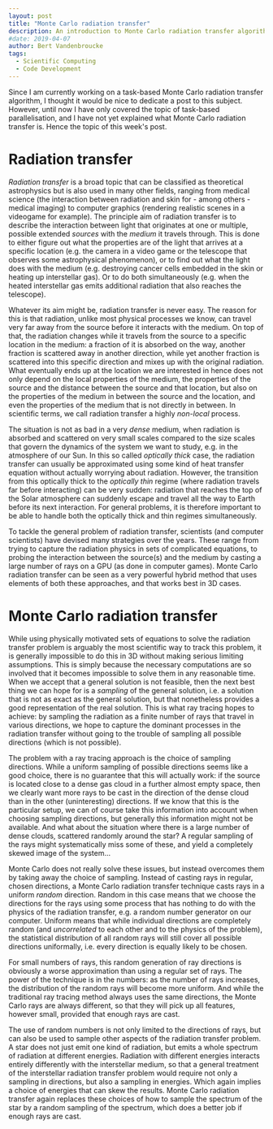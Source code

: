 ```yaml
---
layout: post
title: "Monte Carlo radiation transfer"
description: An introduction to Monte Carlo radiation transfer algorithms.
#date: 2019-04-07
author: Bert Vandenbroucke
tags: 
  - Scientific Computing
  - Code Development
---
```


Since I am currently working on a task-based Monte Carlo radiation 
transfer algorithm, I thought it would be nice to dedicate a post to 
this subject. However, until now I have only covered the topic of 
task-based parallelisation, and I have not yet explained what Monte 
Carlo radiation transfer is. Hence the topic of this week's post.

# Radiation transfer

*Radiation transfer* is a broad topic that can be classified as 
theoretical astrophysics but is also used in many other fields, ranging 
from medical science (the interaction between radiation and skin for - 
among others - medical imaging) to computer graphics (rendering 
realistic scenes in a videogame for example). The principle aim of 
radiation transfer is to describe the interaction between light that 
originates at one or multiple, possible extended *sources* with the 
*medium* it travels through. This is done to either figure out what the 
properties are of the light that arrives at a specific location (e.g. 
the camera in a video game or the telescope that observes some 
astrophysical phenomenon), or to find out what the light does with the 
medium (e.g. destroying cancer cells embedded in the skin or heating up 
interstellar gas). Or to do both simultaneously (e.g. when the heated 
interstellar gas emits additional radiation that also reaches the 
telescope).

Whatever its aim might be, radiation transfer is never easy. The reason 
for this is that radiation, unlike most physical processes we know, can 
travel very far away from the source before it interacts with the 
medium. On top of that, the radiation changes while it travels from the 
source to a specific location in the medium: a fraction of it is 
absorbed on the way, another fraction is scattered away in another 
direction, while yet another fraction is scattered into this specific 
direction and mixes up with the original radiation. What eventually ends 
up at the location we are interested in hence does not only depend on 
the local properties of the medium, the properties of the source and the 
distance between the source and that location, but also on the 
properties of the medium in between the source and the location, and 
even the properties of the medium that is not directly in between. In 
scientific terms, we call radiation transfer a highly *non-local* 
process.

The situation is not as bad in a very *dense* medium, when radiation is 
absorbed and scattered on very small scales compared to the size scales 
that govern the dynamics of the system we want to study, e.g. in the 
atmosphere of our Sun. In this so called *optically thick* case, the 
radiation transfer can usually be approximated using some kind of heat 
transfer equation without actually worrying about radiation. However, 
the transition from this optically thick to the *optically thin* regime 
(where radiation travels far before interacting) can be very sudden: 
radiation that reaches the top of the Solar atmosphere can suddenly 
escape and travel all the way to Earth before its next interaction. For 
general problems, it is therefore important to be able to handle both 
the optically thick and thin regimes simultaneously.

To tackle the general problem of radiation transfer, scientists (and 
computer scientists) have devised many strategies over the years. These 
range from trying to capture the radiation physics in sets of 
complicated equations, to probing the interaction between the source(s) 
and the medium by casting a large number of rays on a GPU (as done in 
computer games). Monte Carlo radiation transfer can be seen as a very 
powerful hybrid method that uses elements of both these approaches, and 
that works best in 3D cases.

# Monte Carlo radiation transfer

While using physically motivated sets of equations to solve the 
radiation transfer problem is arguably the most scientific way to track 
this problem, it is generally impossible to do this in 3D without making 
serious limiting assumptions. This is simply because the necessary 
computations are so involved that it becomes impossible to solve them in 
any reasonable time. When we accept that a general solution is not 
feasible, then the next best thing we can hope for is a *sampling* of 
the general solution, i.e. a solution that is not as exact as the 
general solution, but that nonetheless provides a good representation of 
the real solution. This is what ray tracing hopes to achieve: by 
sampling the radiation as a finite number of rays that travel in various 
directions, we hope to capture the dominant processes in the radiation 
transfer without going to the trouble of sampling all possible 
directions (which is not possible).

The problem with a ray tracing approach is the choice of sampling 
directions. While a uniform sampling of possible directions seems like a 
good choice, there is no guarantee that this will actually work: if the 
source is located close to a dense gas cloud in a further almost empty 
space, then we clearly want more rays to be cast in the direction of the 
dense cloud than in the other (uninteresting) directions. If we know 
that this is the particular setup, we can of course take this 
information into account when choosing sampling directions, but 
generally this information might not be available. And what about the 
situation where there is a large number of dense clouds, scattered 
randomly around the star? A regular sampling of the rays might 
systematically miss some of these, and yield a completely skewed image 
of the system...

Monte Carlo does not really solve these issues, but instead overcomes 
them by taking away the choice of sampling. Instead of casting rays in 
regular, chosen directions, a Monte Carlo radiation transfer technique 
casts rays in a uniform *random* direction. Random in this case means 
that we choose the directions for the rays using some process that has 
nothing to do with the physics of the radiation transfer, e.g. a random 
number generator on our computer. Uniform means that while individual 
directions are completely random (and *uncorrelated* to each other and 
to the physics of the problem), the statistical distribution of all 
random rays will still cover all possible directions uniformally, i.e. 
every direction is equally likely to be chosen.

For small numbers of rays, this random generation of ray directions is 
obviously a worse approximation than using a regular set of rays. The 
power of the technique is in the numbers: as the number of rays 
increases, the distribution of the random rays will become more uniform. 
And while the traditional ray tracing method always uses the same 
directions, the Monte Carlo rays are always different, so that they will 
pick up all features, however small, provided that enough rays are cast.

The use of random numbers is not only limited to the directions of rays, 
but can also be used to sample other aspects of the radiation transfer 
problem. A star does not just emit one kind of radiation, but emits a 
whole spectrum of radiation at different energies. Radiation with 
different energies interacts entirely differently with the interstellar 
medium, so that a general treatment of the interstellar radiation 
transfer problem would require not only a sampling in directions, but 
also a sampling in energies. Which again implies a choice of energies 
that can skew the results. Monte Carlo radiation transfer again replaces 
these choices of how to sample the spectrum of the star by a random 
sampling of the spectrum, which does a better job if enough rays are 
cast.
